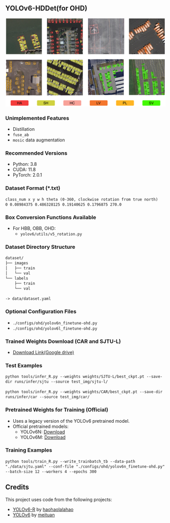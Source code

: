 
## YOLOv6-HDDet(for OHD)

![SJTU-L example](sjtu-l.png)

### Unimplemented Features
- Distillation
- `fuse_ab`
- `mosic` data augmentation

### Recommended Versions
- Python: 3.8
- CUDA: 11.8
- PyTorch: 2.0.1

### Dataset Format (*.txt)
```
class_num x y w h theta (0-360, clockwise rotation from true north)
0 0.08984375 0.486328125 0.19140625 0.1796875 270.0
```

### Box Conversion Functions Available
- For HBB, OBB, OHD:
  - `yolov6/utils/v5_rotation.py`

### Dataset Directory Structure
```
dataset/
├── images
│   ├── train
│   └── val
└── labels
    ├── train
    └── val

-> data/dataset.yaml
```

### Optional Configuration Files
- `./configs/ohd/yolov6n_finetune-ohd.py`
- `./configs/ohd/yolov6l_finetune-ohd.py`

### Trained Weights Download (CAR and SJTU-L)
- [Download Link(Google drive)](https://drive.google.com/drive/folders/1_iakNJbe37s-Z-vBHexrQ24DI19U415i?usp=sharing)

### Test Examples
```
python tools/infer_R.py --weights weights/SJTU-L/best_ckpt.pt --save-dir runs/infer/sjtu --source test_img/sjtu-l/

python tools/infer_R.py --weights weights/CAR/best_ckpt.pt --save-dir runs/infer/car --source test_img/car/
```

### Pretrained Weights for Training (Official)
- Uses a legacy version of the YOLOv6 pretrained model.
- Official pretrained models:
  - YOLOv6N: [Download](https://github.com/meituan/YOLOv6/releases/download/0.2.0/yolov6n.pt)
  - YOLOv6M: [Download](https://github.com/meituan/YOLOv6/releases/download/0.2.0/yolov6l.pt)

### Training Examples
```
python tools/train_R.py --write_trainbatch_tb --data-path "./data/sjtu.yaml" --conf-file "./configs/ohd/yolov6n_finetune-ohd.py" --batch-size 12 --workers 4 --epochs 300
```
## Credits
This project uses code from the following projects:
- [YOLOv6-R](https://github.com/haohaolalahao/YOLOv6-R) by [haohaolalahao](https://github.com/haohaolalahao)
- [YOLOv6](https://github.com/meituan/YOLOv6) by [meituan](https://github.com/meituan)
